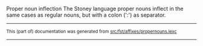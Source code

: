 Proper noun inflection
The Stoney language proper nouns inflect in the same cases as regular
nouns, but with a colon (':') as separator.

* * *

<small>This (part of) documentation was generated from [src/fst/affixes/propernouns.lexc](https://github.com/giellalt/lang-sto/blob/main/src/fst/affixes/propernouns.lexc)</small>

---

